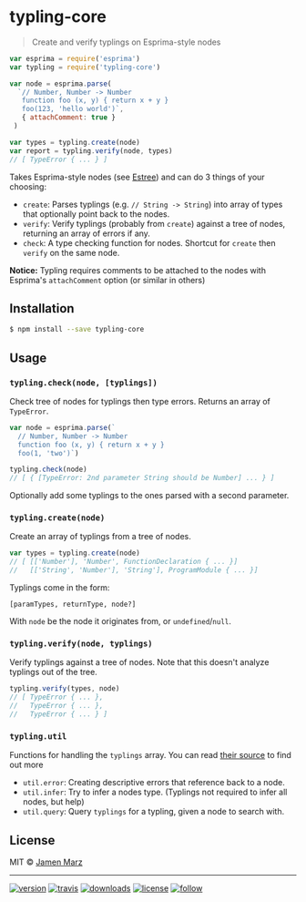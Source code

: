 # typling-core

> Create and verify typlings on Esprima-style nodes

```js
var esprima = require('esprima')
var typling = require('typling-core')

var node = esprima.parse(
  `// Number, Number -> Number
   function foo (x, y) { return x + y }
   foo(123, 'hello world')`,
   { attachComment: true }
 )

var types = typling.create(node)
var report = typling.verify(node, types)
// [ TypeError { ... } ]
```

Takes Esprima-style nodes (see [Estree](https://github.com/estree/estree)) and can do 3 things of your choosing:

 - `create`: Parses typlings (e.g. `// String -> String`) into array of types that optionally point back to the nodes.
 - `verify`: Verify typlings (probably from `create`) against a tree of nodes, returning an array of errors if any.
 - `check`: A type checking function for nodes. Shortcut for `create` then `verify` on the same node.  

**Notice:** Typling requires comments to be attached to the nodes with Esprima's `attachComment` option (or similar in others)

## Installation

```sh
$ npm install --save typling-core
```

## Usage

### `typling.check(node, [typlings])`

Check tree of nodes for typlings then type errors.  Returns an array of `TypeError`.

```js
var node = esprima.parse(`
  // Number, Number -> Number
  function foo (x, y) { return x + y }
  foo(1, 'two')`)

typling.check(node)
// [ { [TypeError: 2nd parameter String should be Number] ... } ]
```

Optionally add some typlings to the ones parsed with a second parameter.

### `typling.create(node)`

Create an array of typlings from a tree of nodes.

```js
var types = typling.create(node)
// [ [['Number'], 'Number', FunctionDeclaration { ... }]
//   [['String', 'Number'], 'String'], ProgramModule { ... }]
```

Typlings come in the form:

```
[paramTypes, returnType, node?]
```

With `node` be the node it originates from, or `undefined`/`null`.

### `typling.verify(node, typlings)`

Verify typlings against a tree of nodes.  Note that this doesn't analyze typlings out of the tree.

```js
typling.verify(types, node)
// [ TypeError { ... },
//   TypeError { ... },
//   TypeError { ... } ]
```

### `typling.util`

Functions for handling the `typlings` array.  You can read [their source](lib/util) to find out more

 - `util.error`: Creating descriptive errors that reference back to a node.
 - `util.infer`: Try to infer a nodes type. (Typlings not required to infer all nodes, but help)
 - `util.query`: Query `typlings` for a typling, given a node to search with.

## License

MIT © [Jamen Marz](https://git.io/jamen)

---

[![version](https://img.shields.io/npm/v/typling-core.svg?style=flat-square)][package] [![travis](https://img.shields.io/travis/jamen/typling-core.svg?style=flat-square)](https://travis-ci.org/jamen/typling-core) [![downloads](https://img.shields.io/npm/dt/typling-core.svg?style=flat-square)][package] [![license](https://img.shields.io/npm/l/express.svg?style=flat-square)][package] [![follow](https://img.shields.io/github/followers/jamen.svg?style=social&label=Follow)](https://github.com/jamen)

[package]: https://npmjs.org/package/typling-core
